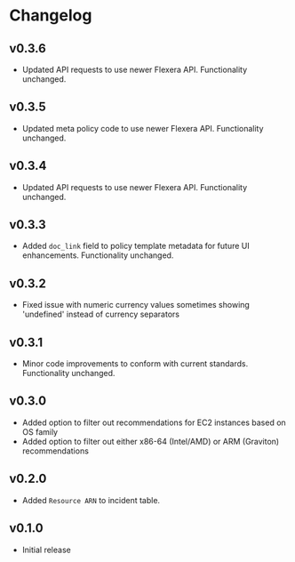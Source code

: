 # Changelog

## v0.3.6

- Updated API requests to use newer Flexera API. Functionality unchanged.

## v0.3.5

- Updated meta policy code to use newer Flexera API. Functionality unchanged.

## v0.3.4

- Updated API requests to use newer Flexera API. Functionality unchanged.

## v0.3.3

- Added `doc_link` field to policy template metadata for future UI enhancements. Functionality unchanged.

## v0.3.2

- Fixed issue with numeric currency values sometimes showing 'undefined' instead of currency separators

## v0.3.1

- Minor code improvements to conform with current standards. Functionality unchanged.

## v0.3.0

- Added option to filter out recommendations for EC2 instances based on OS family
- Added option to filter out either x86-64 (Intel/AMD) or ARM (Graviton) recommendations

## v0.2.0

- Added `Resource ARN` to incident table.

## v0.1.0

- Initial release
